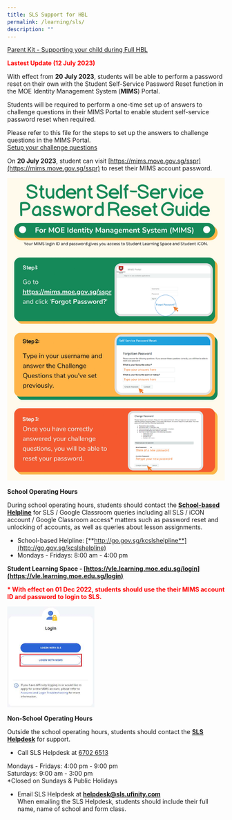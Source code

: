 ```yaml
---
title: SLS Support for HBL
permalink: /learning/sls/
description: ""
---
```

[Parent Kit - Supporting your child during Full HBL](/files/Parent%20Kit%20-%20Supporting%20your%20child%20during%20Full%20HBL.pdf)

**<span style="color:red">Lastest Update (12 July 2023)</span>**

With effect from **20 July 2023**, students will be able to perform a password reset on their own with the Student Self-Service Password Reset function in the MOE Identity Management System (**MIMS**) Portal.

Students will be required to perform a one-time set up of answers to challenge questions in their MIMS Portal to enable student self-service password reset when required.

Please refer to this file for the steps to set up the answers to challenge questions in the MIMS Portal.<br>
[Setup your challenge questions](/files/Learning/SLS%20Support%20for%20HBL/posters_mims_sspr_guide.pdf)

On **20 July 2023**, student can visit [https://mims.move.gov.sg/sspr](https://mims.move.gov.sg/sspr) to reset their MIMS account password.

![](/images/Learning/SLS%20Support%20for%20HBL/posters_mims_sspr_guide-2.png)

**School Operating Hours**

During school operating hours, students should contact the **<u>School-based Helpline</u>** for SLS / Google Classroom queries including all SLS / iCON account / Google Classroom access* matters such as password reset and unlocking of accounts, as well as queries about lesson assignments.

*   School-based Helpline:&nbsp;[**http://go.gov.sg/kcslshelpline**](http://go.gov.sg/kcslshelpline)
*   Mondays - Fridays: 8:00 am - 4:00 pm

**Student Learning Space - [https://vle.learning.moe.edu.sg/login](https://vle.learning.moe.edu.sg/login)**

**<span style="color: red"> * With effect on 01 Dec 2022, students should use the their MIMS account ID and password to login to SLS.</span>**

<img src="/images/SLS_MIMS(1).jpg" style="width:40%">

**Non-School Operating Hours**

Outside the school operating hours, students should&nbsp;contact the&nbsp;**<u>SLS Helpdesk</u>**&nbsp;for support.  

*   Call SLS Helpdesk at&nbsp;<u>6702 6513</u>

Mondays - Fridays: 4:00 pm - 9:00 pm  
Saturdays: 9:00 am -&nbsp;3:00 pm  
\*Closed on Sundays &amp; Public Holidays

*   Email SLS Helpdesk at&nbsp;[**helpdesk@sls.ufinity.com**](mailto:helpdesk@sls.ufinity.com)<br>
When emailing the SLS Helpdesk, students should include their full name, name of school and form class.